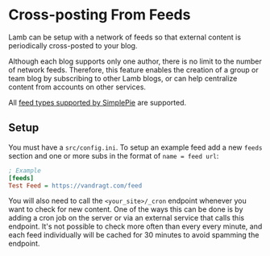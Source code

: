 # Cross-posting From Feeds

Lamb can be setup with a network of feeds so that external content is periodically cross-posted to your blog.

Although each blog supports only one author, there is no limit to the number of network feeds. Therefore, this feature
enables the creation of a group or team blog by subscribing to other Lamb blogs, or can help centralize content
from accounts on other services.

All [feed types supported by SimplePie](https://www.simplepie.org/wiki/faq/what_versions_of_rss_or_atom_do_you_support)
are supported.

## Setup

You must have a `src/config.ini`. To setup an example feed add a new `feeds` section and one or more subs
in the format of `name = feed url`:

```ini
; Example 
[feeds]
Test Feed = https://vandragt.com/feed
```

You will also need to call the `<your_site>/_cron` endpoint whenever you want to check for new content. One of the ways
this can be done is by adding a cron job on the server or via an external service that calls this endpoint.
It's not possible to check more often than every every minute, and each feed individually will be cached for 30 minutes
to avoid spamming the endpoint.
